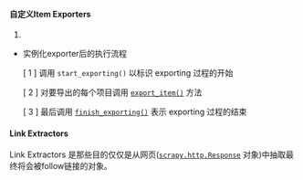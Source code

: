 #### 自定义Item Exporters 

1. ​

- 实例化exporter后的执行流程

  [ 1 ] 调用 `start_exporting()`  以标识 exporting 过程的开始

  [ 2 ] 对要导出的每个项目调用 [`export_item()`](http://scrapy-chs.readthedocs.io/zh_CN/1.0/topics/exporters.html#scrapy.exporters.BaseItemExporter.export_item) 方法

  [ 3 ] 最后调用 [`finish_exporting()`](http://scrapy-chs.readthedocs.io/zh_CN/1.0/topics/exporters.html#scrapy.exporters.BaseItemExporter.finish_exporting) 表示 exporting 过程的结束




#### Link Extractors

Link Extractors 是那些目的仅仅是从网页([`scrapy.http.Response`](http://scrapy-chs.readthedocs.io/zh_CN/1.0/topics/request-response.html#scrapy.http.Response) 对象)中抽取最终将会被follow链接的对象｡